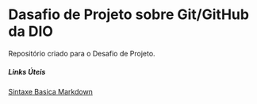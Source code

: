 # Dasafio de Projeto sobre Git/GitHub da DIO
Repositório criado para o Desafio de Projeto.

##### Links Úteis
[Sintaxe Basica Markdown](https://www.markdownguide.org/basic-syntax/)
